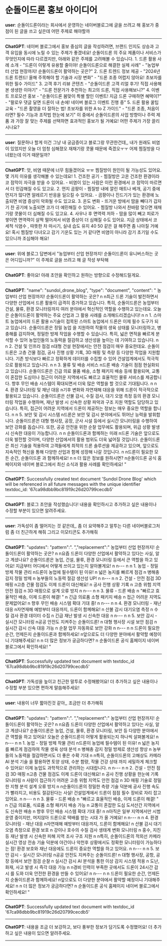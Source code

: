 # 순돌이드론 홍보 아이디어

**user**:
순돌이드론이라는 회사에서 운영하는 네이버블로그에 글을 쓰려고 해 홍보가 중점이 된 글을 쓰고 싶은데 어떤 주제로 해야할까

---

**ChatGPT**:
네이버 블로그에서 홍보 중심의 글을 작성하려면, 브랜드 인지도 상승과 고객 유입을 동시에 노릴 수 있는 주제가 좋겠네요! 순돌이드론 의 주요 제품이나 서비스가 무엇인지에 따라 다르겠지만, 아래와 같은 주제를 고려해볼 수 있습니다. 1. 드론 활용 사례 소개 - "드론이 이렇게 유용할 줄이야! 순돌이드론으로 해결한 실제 사례" - "농업부터 산업 현장까지! 순돌이드론이 활약하는 곳은?" 2. 드론 트렌드 정보 제공 - "2024년 드론 트렌드! 올해 주목해야 할 기술과 시장 변화" - "드론 조종 어렵지 않아요! 초보자를 위한 필수 가이드" 3. 고객 후기 리뷰 콘텐츠 - "순돌이드론 고객 리얼 후기! 직접 사용해본 생생한 이야기" - "드론 전문가가 추천하는 최고의 드론, 직접 사용해보니?" 4. 이벤트 프로모션 홍보 - "순돌이드론 봄맞이 특별 할인 이벤트! 지금 드론 구매하면 혜택이?" - "팔로우 댓글 달면 드론이 내 손에! 네이버 블로그 이벤트 진행 중" 5. 드론 활용 꿀팁 교육 - "드론 촬영을 더 잘하는 법! 초보자를 위한 A to Z 가이드" - "드론 조종, 처음이라면? 필수 기능과 조작법 한눈에 보기" 이 중에서 순돌이드론의 사업 방향이나 주력 제품 과 가장 잘 맞는 주제를 선택하면 효과적인 홍보가 될 거예요! 어떤 주제가 가장 끌리시나요?

---

**user**:
질문하나 할게 이건 그냥 내 궁금증이고 블로그랑 무관한건데,, 내가 원래도 비염이 있었지만 오늘 더 엄청 심해졌오 재채기랑 콧물 때문에 죽겠오ㅜㅜ 어제 찜질방을 다녀왔는데 이거 때문일까?

---

**ChatGPT**:
앗, 비염 때문에 너무 힘들겠어요 ㅠㅠ 찜질방이 원인이 될 가능성도 있어요. 몇 가지 이유를 생각해볼 수 있는데요! 1. 건조한 공기 - 찜질방은 고온 건조한 환경이라 코 점막이 자극을 받을 수 있어요. - 비염이 있는 사람은 이런 환경에서 코 점막이 마르면서 더 민감해질 수도 있고요. 2. 먼지 곰팡이 - 찜질방 내에 깔린 매트나 베개, 공기 중에 먼지가 많다면 알레르기 반응을 일으킬 수 있어요. - 곰팡이나 진드기가 있는 환경에 노출되면 비염 증상이 악화될 수도 있고요. 3. 온도 변화 - 뜨거운 방에서 땀을 빼다가 갑자기 찬 공기에 노출되면 코가 더 예민해질 수 있어요. - 찜질방 나와서 찬바람 맞으면 재채기랑 콧물이 더 심해질 수도 있고요. 4. 사우나 후 면역력 저하 - 땀을 많이 빼고 피로가 쌓이면 면역력이 살짝 떨어져서 비염 증상이 더 심해질 수도 있어요. 지금 상태에서 코 세척 식염수 , 따뜻한 차 마시기, 실내 습도 유지 40 50 같은 걸 해주면 좀 나아질 거예요! 혹시 찜질방 다녀오고 감기 기운도 있는 거 같다면 비염이 아니라 감기 초기일 수도 있으니까 조심해야 해요!

---

**user**:
위에 블로그 답변에서 "농업부터 산업 현장까지! 순돌이드론이 유니버스하는 곳은 어디입니까?" 이 주제로 글을 쓰려고 해 글 작성 부탁해

---

**ChatGPT**:
좋아요! 아래 초안을 확인하고 원하는 방향으로 수정해드릴게요.

---

**ChatGPT**:
"name": "sundol_drone_blog", "type": "document", "content": " 농업부터 산업 현장까지! 순돌이드론이 활약하는 곳은? n n최근 드론 기술이 발전하면서 다양한 산업에서 드론 활용이 급격히 증가하고 있습니다. 특히, 순돌이드론은 농업부터 건설, 물류, 환경 모니터링까지 여러 분야에서 혁신적인 역할을 수행하고 있는데요. 오늘은 순돌이드론이 활약하는 주요 산업과 그 활용 사례를 소개해드리겠습니다! n n 1. 스마트 농업에서의 드론 활용 n기술이 접목된 스마트 농업에서 드론은 이제 필수 도구가 되고 있습니다. 순돌이드론은 정밀 농업 을 지원하여 작물의 생육 상태를 모니터링하고, 병충해를 감지하며, 정밀한 방제 작업을 수행할 수 있습니다. 특히, 넓은 면적을 빠르게 분석할 수 있어 농업인들의 노동력을 절감하고 생산성을 높이는 데 기여하고 있습니다. n n 2. 건설 및 인프라 점검 n대형 건설 현장에서는 안전 점검이 매우 중요한데요. 순돌이드론은 고층 건물 점검, 공사 진행 상황 기록, 3D 매핑 및 측량 등 다양한 작업을 지원합니다. 기존 방식보다 빠르고 정확하게 데이터를 수집할 수 있어 건설업계에서도 적극적으로 활용되고 있습니다. n n 3. 물류 및 배송 서비스 n드론 배송 기술이 점점 현실화되고 있습니다. 순돌이드론은 긴급 의료 물품 배송, 소형 패키지 배송 등에 활용되며, 교통이 혼잡한 도심이나 접근이 어려운 지역에서도 빠르고 효율적인 물류 서비스를 제공합니다. 향후 무인 배송 시스템이 확대되면서 더욱 많은 역할을 할 것으로 기대됩니다. n n 4. 환경 모니터링 및 재난 대응 n기후 변화와 자연재해 대응을 위해 드론이 적극적으로 활용되고 있습니다. 순돌이드론은 산불 감시, 수질 검사, 대기 오염 측정 등의 환경 모니터링 작업을 수행하며, 재난 발생 시 신속한 상황 파악과 구조 지원 역할도 담당하고 있습니다. 특히, 접근이 어려운 지역에서 드론이 제공하는 정보는 매우 중요한 역할을 합니다. n n 5. 보안 및 감시 시스템 n드론은 보안 및 감시 분야에서도 뛰어난 능력을 발휘합니다. 순돌이드론은 대형 행사장, 공장, 군사 시설 등에서 실시간 모니터링을 수행하여 보안 강화를 돕습니다. 또한, 공공 안전을 위한 순찰 업무에도 활용되며, 위급 상황 발생 시 신속한 대응이 가능합니다. n n 순돌이드론과 함께하는 미래 n드론 기술은 앞으로도 더욱 발전할 것이며, 다양한 산업에서의 활용 범위도 더욱 넓어질 것입니다. 순돌이드론은 최신 기술을 적용하여 고객들에게 최적의 드론 솔루션을 제공하고 있으며, 앞으로도 지속적인 혁신을 통해 다양한 산업과 함께 성장해 나갈 것입니다. n n드론이 필요한 모든 순간, 순돌이드론 과 함께하세요! n n 더 많은 정보를 원하시면? n순돌이드론 공식 홈페이지와 네이버 블로그에서 최신 소식과 활용 사례를 확인하세요! "

---

**ChatGPT**:
Successfully created text document 'Sundol Drone Blog' which will be referenced in all future messages with the unique identifier textdoc_id: '67ca98dbb9bc81919c26d20799cecdb5'

---

**ChatGPT**:
블로그 초안을 작성했습니다! 내용을 확인하시고 추가하고 싶은 내용이나 수정할 부분이 있으면 알려주세요.

---

**user**:
가독성이 좀 떨어지는 것 같은데,, 좀 더 요약해주고 말투는 다른 네이버블로그처럼 좀 더 친근하게 해줘 그리고 이모티콘도 추가해줘

---

**ChatGPT**:
"updates": "pattern":". ","replacement":" 농업부터 산업 현장까지! 순돌이드론이 활약하는 곳은? n n요즘 드론이 다양한 산업에서 활약하고 있다는 사실, 알고 계셨나요? 순돌이드론은 농업, 건설, 물류, 환경 모니터링 등에서 큰 역할을 하고 있어요! 지금부터 어디에서 어떻게 쓰이고 있는지 알아볼게요! n n--- n n 1. 농업 - 정밀 방제 작물 관리 n드론이 농업에 필수템이 된 이유! n 넓은 농지를 빠르게 점검 n 병해충 감지 정밀 방제 n 농부들의 노동력 절감 생산성 UP! n n--- n n 2. 건설 - 안전 점검 3D 매핑 n고층 건물 점검도 이제 드론이 대신해요! n 공사 진행 상황 기록 n 고층 위험 지역 안전 점검 n 3D 매핑으로 설계 오류 방지 n n--- n n 3. 물류 - 드론 배송 n "빠르고 효율적인 배송, 이제 드론이 해결! " n 긴급 의료품 소형 패키지 배송 n 접근 어려운 지역도 문제없어요! n 향후 무인 배송 시스템 확대 기대 중! n n--- n n 4. 환경 모니터링 - 재난 대응 n자연재해 예방부터 대응까지, 드론이 함께해요! n 산불 감시 대기오염 측정 n 수질 검사 환경 데이터 수집 n 긴급 재난 발생 시 신속한 대응 n n--- n n 5. 보안 감시 - 실시간 모니터링 n공공 안전도 지켜주는 순돌이드론! n 대형 행사장 시설 보안 점검 n 실시간 감시 신속 대응 가능 n 순찰 업무 자동화로 보안 강화 n n--- n n 드론이 필요한 순간, 언제든지 순돌이드론과 함께하세요! n앞으로도 더 다양한 분야에서 활약할 예정이니 기대해주세요! n n 더 많은 정보가 궁금하다면? n 순돌이드론 공식 홈페이지 네이버 블로그에서 확인하세요! "

---

**ChatGPT**:
Successfully updated text document with textdoc_id '67ca98dbb9bc81919c26d20799cecdb5'

---

**ChatGPT**:
가독성을 높이고 친근한 말투로 수정해봤어요! 더 추가하고 싶은 내용이나 수정할 부분 있으면 편하게 말씀해주세요!

---

**user**:
내용이 너무 짧아진것 같아,, 조금만 더 추가해줘

---

**ChatGPT**:
"updates": "pattern":". ","replacement":" 농업부터 산업 현장까지! 순돌이드론이 활약하는 곳은? n n요즘 드론이 다양한 산업에서 활약하고 있다는 사실, 알고 계셨나요? 순돌이드론은 농업, 건설, 물류, 환경 모니터링, 보안 등 다양한 분야에서 큰 역할을 하고 있어요! 오늘은 순돌이드론이 어떻게 활용되는지 하나씩 살펴볼게요! n n--- n n 1. 농업 - 정밀 방제 작물 관리 n드론이 농업에 필수템이 된 이유! n 넓은 농지를 빠르게 점검하여 작물 생육 상태 분석 n 병해충 감지 정밀 방제로 생산성 향상 n 농부들의 노동력을 절감하면서도 더 좋은 수확 기대 n n특히, 순돌이드론의 고해상도 카메라 AI 분석 기술 을 활용하면 토양 상태, 수분 함량, 작물 건강 상태 까지 세밀하게 체크할 수 있어요! 이제 농업도 과학적으로 관리하는 시대랍니다. n n--- n n 2. 건설 - 안전 점검 3D 매핑 n고층 건물 점검도 이제 드론이 대신해요! n 공사 진행 상황을 한눈에 기록 모니터링 n 사람이 접근하기 어려운 고층 위험 지역도 안전 점검 n 3D 매핑 기술로 정밀한 지형 분석 설계 오류 방지 n n순돌이드론의 정밀한 측량 기술 덕분에 공사 진행 속도가 빨라지고, 비용도 절감된다는 사실! 건설업계에서 드론이 점점 필수 장비로 자리 잡고 있어요. n n--- n n 3. 물류 - 드론 배송 n "빠르고 효율적인 배송, 이제 드론이 해결! " n 긴급 의료품, 식료품 소형 패키지 배송 가능 n 교통이 혼잡한 도심 도서산간 지역에서도 신속한 배송 n 향후 무인 배송 시스템 확대 기대 중! n n아직은 일부 지역에서만 시범 운영 중이지만, 머지않아 드론으로 택배를 받는 시대 가 올 거예요! n n--- n n 4. 환경 모니터링 - 재난 대응 n자연재해 예방부터 대응까지, 드론이 함께해요! n 산불 감시 대기오염 측정으로 환경 보호 n 강이나 호수의 수질 검사 생태계 변화 모니터링 n 홍수, 지진 등 재난 발생 시 신속한 피해 지역 조사 구조 지원 n n특히, 순돌이드론의 적외선 카메라 실시간 영상 전송 기술 덕분에 야간이나 악천후 상황에서도 정확한 모니터링이 가능하다는 점! 환경 보호와 재난 대응에도 드론이 중요한 역할을 하고 있어요. n n--- n n 5. 보안 감시 - 실시간 모니터링 n공공 안전도 지켜주는 순돌이드론! n 대형 행사장, 공항, 공장 등에서 보안 점검 순찰 n 실시간 감시 AI 분석을 통한 이상 감지 시스템 적용 n 도난, 화재, 사고 발생 시 즉각 대응 가능 n n경비 인력이 부족한 곳에서도 드론이 24시간 감시 를 도와 더욱 안전한 환경을 만들 수 있어요! n n--- n n 드론이 필요한 순간, 언제든지 순돌이드론과 함께하세요! n앞으로도 더 다양한 분야에서 활약할 예정이니 기대해주세요! n n 더 많은 정보가 궁금하다면? n 순돌이드론 공식 홈페이지 네이버 블로그에서 확인하세요! "

---

**ChatGPT**:
Successfully updated text document with textdoc_id '67ca98dbb9bc81919c26d20799cecdb5'

---

**ChatGPT**:
내용을 조금 더 보강하고, 보다 풍부한 정보가 담기도록 수정했어요! 더 추가하고 싶은 내용이 있으면 알려주세요.

---

